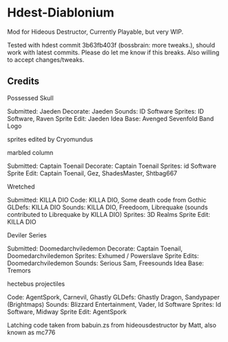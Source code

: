 # Hdest-Diablonium
Mod for Hideous Destructor, Currently Playable, but very WIP. 

Tested with hdest commit 3b63fb403f (bossbrain: more tweaks.), should work with latest commits. Please do let me know if this breaks. Also willing to accept changes/tweaks.

## Credits

Possessed Skull

Submitted: Jaeden
Decorate: Jaeden
Sounds: ID Software
Sprites: ID Software, Raven
Sprite Edit: Jaeden
Idea Base: Avenged Sevenfold Band Logo

sprites edited by Cryomundus

marbled column

Submitted: Captain Toenail
Decorate: Captain Toenail
Sprites: id Software
Sprite Edit: Captain Toenail, Gez, ShadesMaster, Shtbag667

Wretched

Submitted: KILLA DIO
Code: KILLA DIO, Some death code from Gothic
GLDefs: KILLA DIO
Sounds: KILLA DIO, Freedoom, Librequake (sounds contributed to Librequake by KILLA DIO)
Sprites: 3D Realms
Sprite Edit: KILLA DIO

Deviler Series

Submitted: Doomedarchviledemon
Decorate: Captain Toenail, Doomedarchviledemon
Sprites: Exhumed / Powerslave
Sprite Edits: Doomedarchviledemon
Sounds: Serious Sam, Freesounds
Idea Base: Tremors

hectebus projectiles

Code: AgentSpork, Carnevil, Ghastly
GLDefs: Ghastly Dragon, Sandypaper (Brightmaps)
Sounds: Blizzard Entertainment, Vader, Id Software
Sprites: Id Software, Midway
Sprite Edit: AgentSpork


Latching code taken from babuin.zs from hideousdestructor by Matt, also known as mc776
